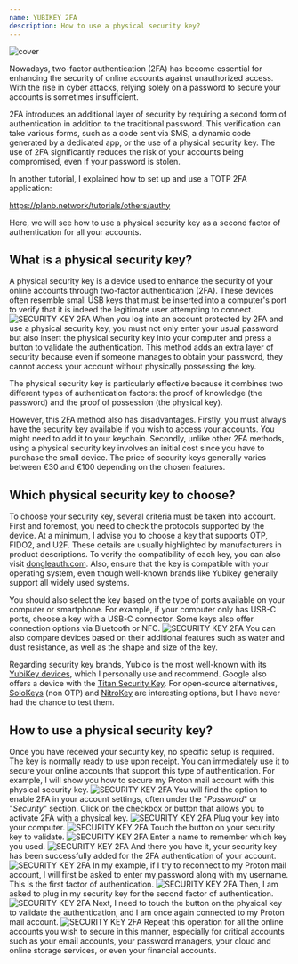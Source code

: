 ```yaml
---
name: YUBIKEY 2FA
description: How to use a physical security key?
---
```

![cover](assets/cover.webp)

Nowadays, two-factor authentication (2FA) has become essential for enhancing the security of online accounts against unauthorized access. With the rise in cyber attacks, relying solely on a password to secure your accounts is sometimes insufficient.

2FA introduces an additional layer of security by requiring a second form of authentication in addition to the traditional password. This verification can take various forms, such as a code sent via SMS, a dynamic code generated by a dedicated app, or the use of a physical security key. The use of 2FA significantly reduces the risk of your accounts being compromised, even if your password is stolen.

In another tutorial, I explained how to set up and use a TOTP 2FA application:

https://planb.network/tutorials/others/authy

Here, we will see how to use a physical security key as a second factor of authentication for all your accounts.

## What is a physical security key?

A physical security key is a device used to enhance the security of your online accounts through two-factor authentication (2FA). These devices often resemble small USB keys that must be inserted into a computer's port to verify that it is indeed the legitimate user attempting to connect.
![SECURITY KEY 2FA](assets/notext/01.webp)
When you log into an account protected by 2FA and use a physical security key, you must not only enter your usual password but also insert the physical security key into your computer and press a button to validate the authentication. This method adds an extra layer of security because even if someone manages to obtain your password, they cannot access your account without physically possessing the key.

The physical security key is particularly effective because it combines two different types of authentication factors: the proof of knowledge (the password) and the proof of possession (the physical key).

However, this 2FA method also has disadvantages. Firstly, you must always have the security key available if you wish to access your accounts. You might need to add it to your keychain. Secondly, unlike other 2FA methods, using a physical security key involves an initial cost since you have to purchase the small device. The price of security keys generally varies between €30 and €100 depending on the chosen features.

## Which physical security key to choose?

To choose your security key, several criteria must be taken into account.
First and foremost, you need to check the protocols supported by the device. At a minimum, I advise you to choose a key that supports OTP, FIDO2, and U2F. These details are usually highlighted by manufacturers in product descriptions. To verify the compatibility of each key, you can also visit [dongleauth.com](https://www.dongleauth.com/dongles/).
Also, ensure that the key is compatible with your operating system, even though well-known brands like Yubikey generally support all widely used systems.

You should also select the key based on the type of ports available on your computer or smartphone. For example, if your computer only has USB-C ports, choose a key with a USB-C connector. Some keys also offer connection options via Bluetooth or NFC.
![SECURITY KEY 2FA](assets/notext/02.webp)
You can also compare devices based on their additional features such as water and dust resistance, as well as the shape and size of the key.

Regarding security key brands, Yubico is the most well-known with its [YubiKey devices](https://www.yubico.com/), which I personally use and recommend. Google also offers a device with the [Titan Security Key](https://store.google.com/fr/product/titan_security_key). For open-source alternatives, [SoloKeys](https://solokeys.com/) (non OTP) and [NitroKey](https://www.nitrokey.com/products/nitrokeys) are interesting options, but I have never had the chance to test them.

## How to use a physical security key?

Once you have received your security key, no specific setup is required. The key is normally ready to use upon receipt. You can immediately use it to secure your online accounts that support this type of authentication. For example, I will show you how to secure my Proton mail account with this physical security key.
![SECURITY KEY 2FA](assets/notext/03.webp)
You will find the option to enable 2FA in your account settings, often under the "*Password*" or "*Security*" section. Click on the checkbox or button that allows you to activate 2FA with a physical key.
![SECURITY KEY 2FA](assets/notext/04.webp)
Plug your key into your computer.
![SECURITY KEY 2FA](assets/notext/05.webp)
Touch the button on your security key to validate.
![SECURITY KEY 2FA](assets/notext/06.webp)
Enter a name to remember which key you used.
![SECURITY KEY 2FA](assets/notext/07.webp)
And there you have it, your security key has been successfully added for the 2FA authentication of your account.
![SECURITY KEY 2FA](assets/notext/08.webp)
In my example, if I try to reconnect to my Proton mail account, I will first be asked to enter my password along with my username. This is the first factor of authentication.
![SECURITY KEY 2FA](assets/notext/09.webp)
Then, I am asked to plug in my security key for the second factor of authentication.
![SECURITY KEY 2FA](assets/notext/10.webp)
Next, I need to touch the button on the physical key to validate the authentication, and I am once again connected to my Proton mail account.
![SECURITY KEY 2FA](assets/notext/11.webp)
Repeat this operation for all the online accounts you wish to secure in this manner, especially for critical accounts such as your email accounts, your password managers, your cloud and online storage services, or even your financial accounts.